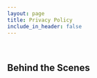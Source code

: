 ```yaml
---
layout: page
title: Privacy Policy
include_in_header: false
---
```


<br>

## Behind the Scenes


<br>
